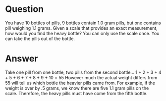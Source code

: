 # Question
You have 10 bottles of pills, 9 bottles contain 1.0 gram pills, but one contains pill weighing 1.1 grams. Given a scale that provides an exact measurement, how would you find the heavy bottle? You can only use the scale once. You can take the pills out of the bottle.

# Answer
Take one pill from one bottle, two pills from the second bottle...
1 + 2 + 3 + 4 + 5 + 6 + 7 + 8 + 9 + 10 = 55
However much the actual weight differs from 55 will tell us which bottle the heavier pills came from. For example, if the weight is over by .5 grams, we know there are five 1.1 gram pills on the scale. Therefore, the heavy pills must have come from the fifth bottle.
